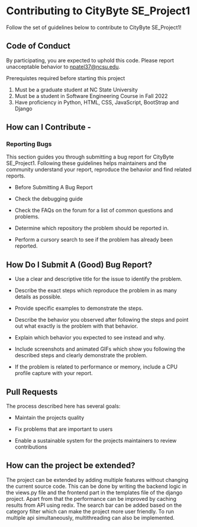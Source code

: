 # Contributing to CityByte SE_Project1

Follow the set of guidelines below to contribute to CityByte SE_Project1!

## Code of Conduct

By participating, you are expected to uphold this code. Please report unacceptable behavior to npatel37@ncsu.edu.

Prerequistes required before starting this project

1. Must be a graduate student at NC State University
2. Must be a student in Software Engineering Course in Fall 2022
3. Have proficiency in Python, HTML, CSS, JavaScript, BootStrap and Django

## How can I Contribute -
 
### Reporting Bugs

This section guides you through submitting a bug report for CityByte SE_Project1. 
Following these guidelines helps maintainers and the community understand your report, reproduce the behavior and find related reports.

* Before Submitting A Bug Report

* Check the debugging guide

* Check the FAQs on the forum for a list of common questions and problems.
* Determine which repository the problem should be reported in.

* Perform a cursory search to see if the problem has already been reported. 

## How Do I Submit A (Good) Bug Report?

* Use a clear and descriptive title for the issue to identify the problem.

* Describe the exact steps which reproduce the problem in as many details as possible.

* Provide specific examples to demonstrate the steps. 

* Describe the behavior you observed after following the steps and point out what exactly is the problem with that behavior.

* Explain which behavior you expected to see instead and why.

* Include screenshots and animated GIFs which show you following the described steps and clearly demonstrate the problem. 

* If the problem is related to performance or memory, include a CPU profile capture with your report.

## Pull Requests

The process described here has several goals:

* Maintain the projects quality

* Fix problems that are important to users

* Enable a sustainable system for the projects maintainers to review contributions

## How can the project be extended?

The project can be extended by adding multiple features without changing the current source code. This can be done by writing the backend logic in the views.py file and the frontend part in the templates file of the django project. Apart from that the performance can be improved by caching results from API using redix. The search bar can be added based on the category filter which can make the project more user friendly. To run multiple api simultaneously, multithreading can also be implemented.
